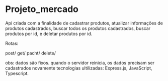 # Projeto_mercado

Api criada com a finalidade de cadastrar produtos, atualizar informações de produtos cadastrados, buscar todos os produtos cadastrados, buscar produtos por id, e deletar produtos por id.

Rotas:

post/ 
get/
pacht/ 
delete/


obs: dados são fixos. quando o servidor reinicia, os dados precisam ser cadastrados novamente
tecnologias ultilizadas: Express.js, JavaScript, Typescript.
